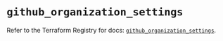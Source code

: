 # `github_organization_settings`

Refer to the Terraform Registry for docs: [`github_organization_settings`](https://registry.terraform.io/providers/integrations/github/6.5.0/docs/resources/organization_settings).

